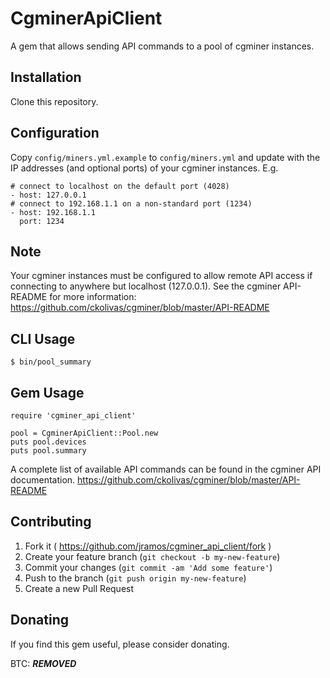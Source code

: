 # CgminerApiClient

A gem that allows sending API commands to a pool of cgminer instances.

## Installation

Clone this repository.

## Configuration

Copy ``config/miners.yml.example`` to ``config/miners.yml`` and update with the IP addresses (and optional ports) of your cgminer instances. E.g.

    # connect to localhost on the default port (4028)
    - host: 127.0.0.1
    # connect to 192.168.1.1 on a non-standard port (1234)
    - host: 192.168.1.1
      port: 1234

## Note

Your cgminer instances must be configured to allow remote API access if connecting to anywhere but localhost (127.0.0.1). See the cgminer API-README for more information: https://github.com/ckolivas/cgminer/blob/master/API-README

## CLI Usage

    $ bin/pool_summary

## Gem Usage

    require 'cgminer_api_client'
    
    pool = CgminerApiClient::Pool.new
    puts pool.devices
    puts pool.summary

A complete list of available API commands can be found in the cgminer API documentation. https://github.com/ckolivas/cgminer/blob/master/API-README

## Contributing

1. Fork it ( https://github.com/jramos/cgminer_api_client/fork )
2. Create your feature branch (`git checkout -b my-new-feature`)
3. Commit your changes (`git commit -am 'Add some feature'`)
4. Push to the branch (`git push origin my-new-feature`)
5. Create a new Pull Request

## Donating

If you find this gem useful, please consider donating.

BTC: *****REMOVED*****